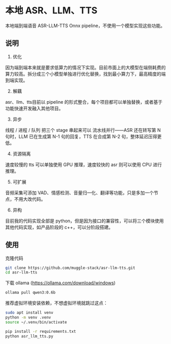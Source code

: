 # 本地 ASR、LLM、TTS

本地端到端语音 ASR-LLM-TTS Onnx pipeline，不使用一个模型实现这些功能。

## 说明

1. 优化

因为端到端本来就是要求低算力的情况下实现。目前市面上的大模型在端侧耗费的算力较高。拆分成三个小模型单独进行优化替换，找到最小算力下，最高精度的端到端实现。

2. 解藕

asr、llm、tts目前以 pipeline 的形式整合，每个项目都可以单独替换，或者基于功能快速开发融入其他项目。

3. 异步

线程 / 进程 / 队列 把三个 stage 串起来可以 流水线并行——ASR 还在转写第 N 句时，LLM 已在生成第 N-1 句的回复，TTS 在合成第 N-2 句，整体延迟压得更低。

4. 资源隔离

速度较慢的 tts 可以单独使用 GPU 推理，速度较快的 asr 则可以使用 CPU 进行推理。

5. 可扩展

音频采集可添加 VAD、情感检测、音量归一化、翻译等功能，只是多加一个节点，不用大改代码。

6. 异构

目前我的代码实现全部是 python，但是因为接口的兼容性，可以将三个模块使用其他代码实现，如产品阶段的 c++，可以分阶段搭建。

## 使用

克隆代码

```bash
git clone https://github.com/muggle-stack/asr-llm-tts.git
cd asr-llm-tts
```

下载 ollama (https://ollama.com/download/windows)
```bash
ollama pull qwen3:0.6b
```

推荐虚拟环境安装依赖，不想虚拟环境就跳过这点：
```bash
sudo apt install venv
python -m venv .venv
source ~/.venv/bin/activate
```

```bash
pip install -r requirements.txt
python asr_llm_tts.py
```
